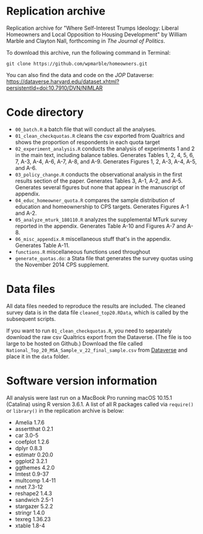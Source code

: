 # Replication archive

Replication archive for "Where Self-Interest Trumps Ideology: Liberal Homeowners and Local Opposition to Housing Development" by William Marble and Clayton Nall, forthcoming in _The Journal of Politics_. 

To download this archive, run the following command in Terminal:
```
git clone https://github.com/wpmarble/homeowners.git
```

You can also find the data and code on the _JOP_ Dataverse: https://dataverse.harvard.edu/dataset.xhtml?persistentId=doi:10.7910/DVN/NIMLAR


# Code directory
* `00_batch.R` a batch file that will conduct all the analyses.
* `01_clean_checkquotas.R` cleans the csv exported from Qualtrics and shows the proportion of respondents in each quota target
* `02_experiment_analysis.R` conducts the analysis of experiments 1 and 2 in the main text, including balance tables. Generates Tables 1, 2, 4, 5, 6, 7, A-3, A-4, A-6, A-7, A-8, and A-9. Generates Figures 1, 2, A-3, A-4, A-5, and A-6. 
* `03_policy_change.R` conducts the observational analysis in the first results section of the paper. Generates Tables 3, A-1, A-2, and A-5. Generates several figures but none that appear in the manuscript of appendix.
* `04_educ_homeowner_quota.R` compares the sample distribution of education and homeownership to CPS targets. Generates Figures A-1 and A-2. 
* `05_analyze_mturk_180110.R` analyzes the supplemental MTurk survey reported in the appendix. Generates Table A-10 and Figures A-7 and A-8. 
* `06_misc_appendix.R` miscellaneous stuff that's in the appendix. Generates Table A-11.
* `functions.R` miscellaneous functions used throughout
* `generate_quotas.do`: a Stata file that generates the survey quotas using the November 2014 CPS supplement. 

# Data files
All data files needed to reproduce the results are included. The cleaned survey data is in the data file `cleaned_top20.RData`, which is called by the subsequent scripts. 

If you want to run `01_clean_checkquotas.R`, you need to separately download the raw csv Qualtrics export from the Dataverse. (The file is too large to be hosted on Github.) Download the file called `National_Top_20_MSA_Sample_v_22_final_sample.csv` from [Dataverse](https://dataverse.harvard.edu/dataset.xhtml?persistentId=doi:10.7910/DVN/NIMLAR) and place it in the `data` folder. 

# Software version information
All analysis were last run on a MacBook Pro running macOS 10.15.1 (Catalina) using R version 3.6.1. A list of all R packages called via `require()` or `library()` in the replication archive is below:
* Amelia 1.7.6
* assertthat 0.2.1
* car 3.0-5
* coefplot 1.2.6
* dplyr 0.8.3
* estimatr 0.20.0
* ggplot2 3.2.1
* ggthemes 4.2.0
* lmtest 0.9-37
* multcomp 1.4-11
* nnet 7.3-12
* reshape2 1.4.3
* sandwich 2.5-1
* stargazer 5.2.2
* stringr 1.4.0
* texreg 1.36.23
* xtable 1.8-4
